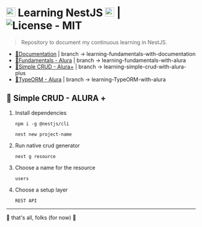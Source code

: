 # <img src="https://docs.nestjs.com/assets/logo-small.svg" width="24" alt="NestJS logo"> Learning NestJS <img src="https://docs.nestjs.com/assets/logo-small.svg" width="24" alt="NestJS logo"> | ![License - MIT](https://img.shields.io/badge/License-MIT-orange)

> Repository to document my continuous learning in NestJS.

* [📒Documentation](https://docs.nestjs.com/) | branch → learning-fundamentals-with-documentation
* [📘Fundamentals - Alura](https://cursos.alura.com.br/course/nestjs-criando-api-resftul) | branch → learning-fundamentals-with-alura
* [📙Simple CRUD - Alura+](https://www.youtube.com/watch?v=YHpG6t91oW8) | branch → learning-simple-crud-with-alura-plus
* [📗TypeORM - Alura](https://cursos.alura.com.br/course/nest-js-typeorm) | branch → learning-TypeORM-with-alura

## 📙 Simple CRUD - ALURA +

1. Install dependencies

    `npm i -g @nestjs/cli`

    `nest new project-name`
2. Run native crud generator

    `nest g resource`
3. Choose a name for the resource

    `users`
4. Choose a setup layer

    `REST API`

____
🐖 that's all, folks (for now) 🐖
